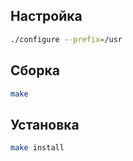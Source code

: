 <package-info :package="package" showsbu></package-info>

<script>
		new Vue({
		el: '#main',
		data: { package: {} },
		mounted: function () {
				this.getPackage('bison');
		},
		methods: {
			getPackage: function(name) {
					getPackage(name)
					.then(response => this.package = response);
			},
		}
  })
</script>

## Настройка

```bash
./configure --prefix=/usr
```

## Сборка

```bash
make
```

## Установка

```bash
make install
```
